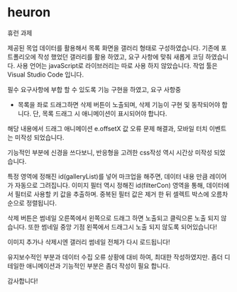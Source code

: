# heuron
휴런 과제

제공된 목업 데이터를 활용해서 목록 화면을 갤러리 형태로 구성하였습니다.
기존에 포트폴리오에 작성 했었던 갤러리를 활용 하였고, 요구 사항에 맞춰 새롭게 코딩 하였습니다.
사용 언어는 javaScript로 라이브러리는 따로 사용 하지 않았습니다. 작업 툴은 Visual Studio Code 입니다.

필수 요구사항에 부합 할 수 있도록 기능 구현을 하였고, 요구 사항중 

- 목록을 좌로 드래그하면 삭제 버튼이 노출되며, 삭제 기능이 구현 및 동작되어야 합니다.
단, 목록 드래그 시 애니메이션이 표시되어야 합니다.

해당 내용에서 드래그 애니메이션 e.offsetX 값 오류 문제 해결과, 모바일 터치 이벤트는 미작성 되었습니다.

기능적인 부분에 신경을 쓰다보니, 반응형을 고려한 css작성 역시 시간상 미작성 되었습니다.

특정 영역에 정해진 id(galleryList)를 넣어 마크업을 해주면, 데이터 내용 만큼 레이어가 자동으로 그려집니다.
이미지 필터 역시 정해진 id(filterCon) 영역을 통해, 데이터에서 필터로 사용할 키 값을 추출하며. 중복된 필터 값은 제거 한 뒤 셀렉트 박스에 오름차순으로 정렬됩니다.

삭제 버튼은 썸네일 오른쪽에서 왼쪽으로 드래그 하면 노출되고 클릭으론 노출 되지 않습니다.
또한 썸네일 중앙 기점 왼쪽에서 드래그시 노출 되지 않도록 되어있습니다!

이미지 추가나 삭제시엔 갤러리 썸네일 전체가 다시 로드됩니다!

유지보수적인 부분과 데이터 수집 오류 상황에 대비 하여, 최대한 작성하였지만.
좀더 디테일한 애니메이션과 기능적인 부분은 좀더 작성이 필요 합니다.

감사합니다!
